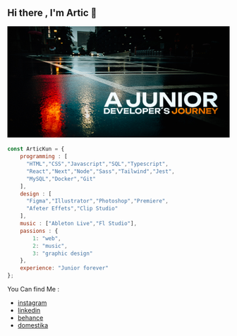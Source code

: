 ## Hi there , I'm Artic 👋
![banner](./assets/banner.jpg)
```js
const ArticKun = {
    programming : [ 
      "HTML","CSS","Javascript","SQL","Typescript",
      "React","Next","Node","Sass","Tailwind","Jest", 
      "MySQL","Docker","Git" 
    ],
    design : [
      "Figma","Illustrator","Photoshop","Premiere",
      "Afeter Effets","Clip Studio"
    ],
    music : ["Ableton Live","Fl Studio"],
    passions : { 
        1: "web",
        2: "music",
        3: "graphic design"
    },
    experience: "Junior forever"
};
```

You Can find Me :
- [instagram](https://www.instagram.com/fabian.patinho/)
- [linkedin](https://www.linkedin.com/in/fabian-pati%C3%B1o-3a483a258/)
- [behance](https://www.behance.net/fabianpatio1)
- [domestika](https://www.domestika.org/es/arcade_89/portfolio)


<!-- Repo Stats
![Artic Stats](https://github-readme-stats.vercel.app/api?username=ArticKun&theme=tokyonight&show_icons=true&hide_border=true&count_private=true) -->
